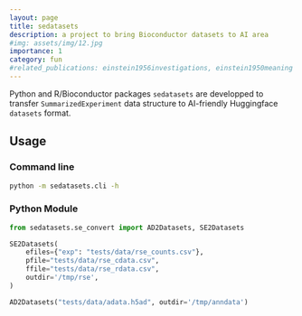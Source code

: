 ```yaml
---
layout: page
title: sedatasets
description: a project to bring Bioconductor datasets to AI area
#img: assets/img/12.jpg
importance: 1
category: fun
#related_publications: einstein1956investigations, einstein1950meaning
---
```


Python and R/Bioconductor packages `sedatasets` are developped to transfer `SummarizedExperiment` data structure to AI-friendly Huggingface `datasets` format.

## Usage
### Command line
```bash
python -m sedatasets.cli -h
```

### Python Module
```python
from sedatasets.se_convert import AD2Datasets, SE2Datasets

SE2Datasets(
    efiles={"exp": "tests/data/rse_counts.csv"},
    pfile="tests/data/rse_cdata.csv",
    ffile="tests/data/rse_rdata.csv",
    outdir='/tmp/rse',
)

AD2Datasets("tests/data/adata.h5ad", outdir='/tmp/anndata')
```
